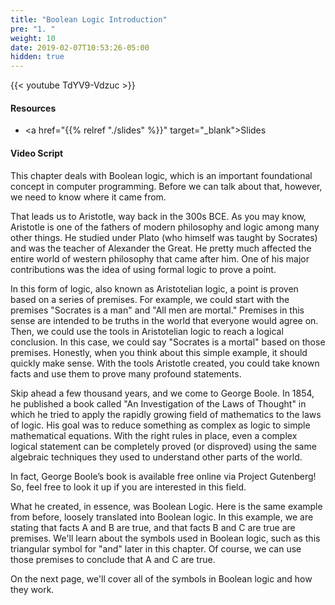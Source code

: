 ```yaml
---
title: "Boolean Logic Introduction"
pre: "1. "
weight: 10
date: 2019-02-07T10:53:26-05:00
hidden: true
---
```


{{< youtube TdYV9-Vdzuc >}}

#### Resources

* <a href="{{% relref "./slides" %}}" target="_blank">Slides</a>

#### Video Script

This chapter deals with Boolean logic, which is an important foundational concept in computer programming. Before we can talk about that, however, we need to know where it came from.

That leads us to Aristotle, way back in the 300s BCE. As you may know, Aristotle is one of the fathers of modern philosophy and logic among many other things. He studied under Plato (who himself was taught by Socrates) and was the teacher of Alexander the Great. He pretty much affected the entire world of western philosophy that came after him. One of his major contributions was the idea of using formal logic to prove a point.

In this form of logic, also known as Aristotelian logic, a point is proven based on a series of premises. For example, we could start with the premises "Socrates is a man" and "All men are mortal." Premises in this sense are intended to be truths in the world that everyone would agree on. Then, we could use the tools in Aristotelian logic to reach a logical conclusion. In this case, we could say "Socrates is a mortal" based on those premises. Honestly, when you think about this simple example, it should quickly make sense. With the tools Aristotle created, you could take known facts and use them to prove many profound statements.

Skip ahead a few thousand years, and we come to George Boole. In 1854, he published a book called "An Investigation of the Laws of Thought" in which he tried to apply the rapidly growing field of mathematics to the laws of logic. His goal was to reduce something as complex as logic to simple mathematical equations. With the right rules in place, even a complex logical statement can be completely proved (or disproved) using the same algebraic techniques they used to understand other parts of the world.

In fact, George Boole’s book is available free online via Project Gutenberg! So, feel free to look it up if you are interested in this field.

What he created, in essence, was Boolean Logic. Here is the same example from before, loosely translated into Boolean logic. In this example, we are stating that facts A and B are true, and that facts B and C are true are premises. We'll learn about the symbols used in Boolean logic, such as this triangular symbol for "and" later in this chapter. Of course, we can use those premises to conclude that A and C are true.

On the next page, we'll cover all of the symbols in Boolean logic and how they work.
